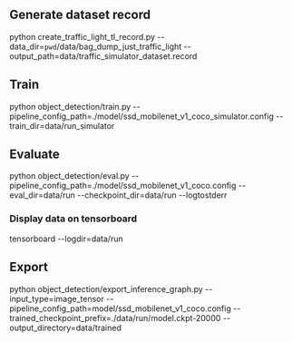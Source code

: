 
## Generate dataset record

python create_traffic_light_tl_record.py --data_dir=`pwd`/data/bag_dump_just_traffic_light  --output_path=data/traffic_simulator_dataset.record


## Train

python object_detection/train.py --pipeline_config_path=./model/ssd_mobilenet_v1_coco_simulator.config --train_dir=data/run_simulator                                   


## Evaluate

python object_detection/eval.py --pipeline_config_path=./model/ssd_mobilenet_v1_coco.config --eval_dir=data/run --checkpoint_dir=data/run --logtostderr


### Display data on tensorboard

tensorboard --logdir=data/run


## Export

python object_detection/export_inference_graph.py --input_type=image_tensor --pipeline_config_path=model/ssd_mobilenet_v1_coco.config --trained_checkpoint_prefix=./data/run/model.ckpt-20000 --output_directory=data/trained
